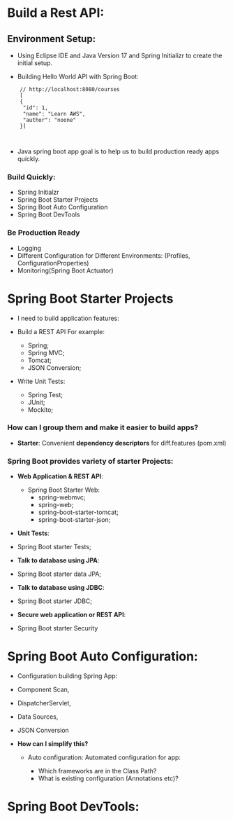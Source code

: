 # Build a Rest API:

## Environment Setup:

* Using Eclipse IDE and Java Version 17 and Spring Initializr to create the initial setup.

* Building Hello World API with Spring Boot:

```
    // http://localhost:8080/courses
    [
    {
     "id": 1,
     "name": "Learn AWS",
     "author": "noone"
    }]



```


* Java spring boot app goal is to help us to build production ready apps quickly.

### Build Quickly:
 * Spring Initialzr
 * Spring Boot Starter Projects
 * Spring Boot Auto Configuration
 * Spring Boot DevTools


###  <b> Be Production Ready </b>
* Logging
* Different Configuration for Different Environments: (Profiles, ConfigurationProperties)
* Monitoring(Spring Boot Actuator)


# Spring Boot Starter Projects

* I need to build application features:
 * Build a REST API For example: 
   * Spring;
   * Spring MVC;
   * Tomcat;
   * JSON Conversion;
  
 * Write Unit Tests:
   * Spring Test;
   * JUnit;
   * Mockito;

###  How can I group them and make it easier to build apps?

 * <b>Starter</b>: Convenient <b>dependency descriptors</b> for diff.features (pom.xml)

### Spring Boot provides variety of starter Projects:

 * <b>Web Application & REST API</b>:
   * Spring Boot Starter Web:
     * spring-webmvc;
     * spring-web;
     * spring-boot-starter-tomcat;
     * spring-boot-starter-json;
 * <b>Unit Tests</b>:
  * Spring Boot starter Tests;

* <b>Talk to database using JPA</b>:
 * Spring Boot starter data JPA;

* <b>Talk to database using JDBC</b>:
 * Spring Boot starter JDBC;

* <b>Secure web application or REST API</b>:

 * Spring Boot starter Security

# Spring Boot Auto Configuration:

* Configuration building Spring App:
 * Component Scan, 
 * DispatcherServlet, 
 * Data Sources, 
 * JSON Conversion

* <b>How can I simplify this?</b>
  * Auto configuration: Automated configuration for app:

    * Which frameworks are in the Class Path?
    * What is existing configuration (Annotations etc)?


# Spring Boot DevTools:














 